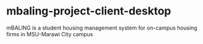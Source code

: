 # mbaling-project-client-desktop
mBALING is a student housing management system for on-campus housing firms in MSU-Marawi City campus
